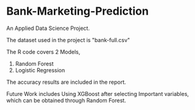 # Bank-Marketing-Prediction
An Applied Data Science Project.

The dataset used in the project is "bank-full.csv"

The R code covers 2 Models,
1. Random Forest
2. Logistic Regression

The accuracy results are included in the report.

Future Work includes Using XGBoost after selecting Important variables, which can be obtained through Random Forest.
